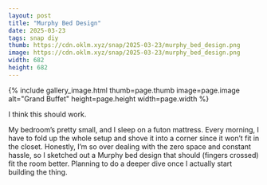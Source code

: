 ```yaml
---
layout: post
title: "Murphy Bed Design"
date: 2025-03-23
tags: snap diy
thumb: https://cdn.oklm.xyz/snap/2025-03-23/murphy_bed_design.png
image: https://cdn.oklm.xyz/snap/2025-03-23/murphy_bed_design.png
width: 682
height: 682
---
```


{% include gallery_image.html thumb=page.thumb image=page.image alt="Grand Buffet" height=page.height width=page.width %}

<p class="caption">I think this should work.</p>

My bedroom’s pretty small, and I sleep on a futon mattress. Every morning, I have to fold up the whole setup and shove it into a corner since it won’t fit in the closet. Honestly, I’m so over dealing with the zero space and constant hassle, so I sketched out a Murphy bed design that should (fingers crossed) fit the room better. Planning to do a deeper dive once I actually start building the thing.